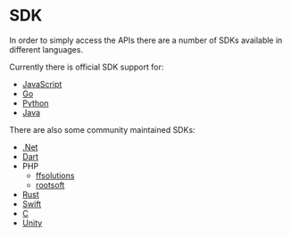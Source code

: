 # SDK

In order to simply access the APIs there are a number of SDKs available in different languages.

Currently there is official SDK support for:

* [JavaScript](https://github.com/algorand/js-algorand-sdk)
* [Go](https://github.com/algorand/go-algorand-sdk)
* [Python](https://github.com/algorand/py-algorand-sdk)
* [Java](https://github.com/algorand/java-algorand-sdk)

There are also some community maintained SDKs:

* [.Net](https://github.com/FrankSzendzielarz/dotnet-algorand-sdk)
* [Dart](https://pub.dev/packages/algorand_dart)
* PHP
    * [ffsolutions](https://github.com/ffsolutions/php-algorand-sdk)
    * [rootsoft](https://github.com/RootSoft/algorand-php)
* [Rust](https://github.com/manuelmauro/algonaut)
* [Swift](https://github.com/Jesulonimi21/Swift-Algorand-Sdk)
* [C](https://github.com/vertices-network/c-vertices-sdk)
* [Unity](https://assetstore.unity.com/packages/decentralization/infrastructure/algorand-sdk-for-unity-247704)
